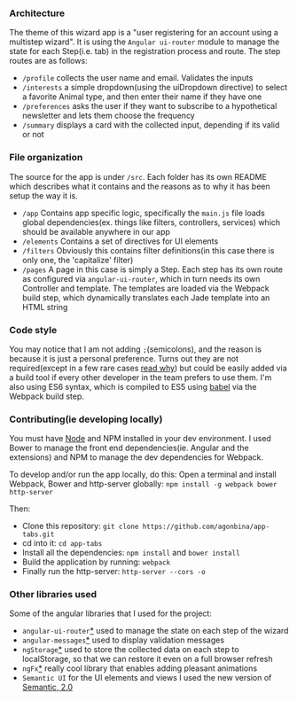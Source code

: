 ### Architecture
The theme of this wizard app is a "user registering for an account using a multistep wizard".
It is using the ```Angular ui-router``` module to manage the state for each Step(i.e. tab) in the registration process and route. 
The step routes are as follows:

* ```/profile``` collects the user name and email. Validates the inputs
* ```/interests``` a simple dropdown(using the uiDropdown directive) to select a favorite Animal type, and then enter their name if they have one
* ```/preferences``` asks the user if they want to subscribe to a hypothetical newsletter and lets them choose the frequency
* ```/summary``` displays a card with the collected input, depending if its valid or not


### File organization
The source for the app is under ```/src```. Each folder has its own README which describes what it contains and the reasons as to why it has been setup the way it is.

* ```/app``` Contains app specific logic, specifically the ```main.js``` file loads global dependencies(ex. things like filters, controllers, services) which should be available anywhere in our app
* ```/elements``` Contains a set of directives for UI elements
* ```/filters``` Obviously this contains filter definitions(in this case there is only one, the 'capitalize' filter)
* ```/pages``` A page in this case is simply a Step. Each step has its own route as configured via ```angular-ui-router```, which in turn needs its own Controller and template. The templates are loaded via the Webpack build step, which dynamically translates each Jade template into an HTML string


### Code style
You may notice that I am not adding ```;```(semicolons), and the reason is because it is just a personal preference. Turns out they are not required(except in a few rare cases [read why](https://github.com/yyx990803/semi#but-semicolons-are-required)) but could be easily added via a build tool if every other developer in the team prefers to use them.
I'm also using ES6 syntax, which is compiled to ES5 using [babel](https://babeljs.io/) via the Webpack build step.


### Contributing(ie developing locally)
You must have [Node](https://nodejs.org/) and NPM installed in your dev environment.
I used Bower to manage the front end dependencies(ie. Angular and the extensions) and NPM to manage the dev dependencies for Webpack.

To develop and/or run the app locally, do this:
Open a terminal and install Webpack, Bower and http-server globally: ```npm install -g webpack bower http-server```

Then:

* Clone this repository: ```git clone https://github.com/agonbina/app-tabs.git```
* cd into it: ```cd app-tabs```
* Install all the dependencies: ```npm install``` and ```bower install```
* Build the application by running: ```webpack```
* Finally run the http-server: ```http-server --cors -o```


### Other libraries used
Some of the angular libraries that I used for the project:

* ```angular-ui-router```[*](https://github.com/angular-ui/ui-router) used to manage the state on each step of the wizard
* ```angular-messages```[*](https://docs.angularjs.org/api/ngMessages) used to display validation messages
* ```ngStorage```[*](https://github.com/gsklee/ngStorage) used to store the collected data on each step to localStorage, so that we can restore it even on a full browser refresh
* ```ngFx```[*](https://github.com/Hendrixer/ngFx) really cool library that enables adding pleasant animations
* ```Semantic UI``` for the UI elements and views I used the new version of [Semantic, 2.0](http://semantic-ui.com/introduction/new.html)